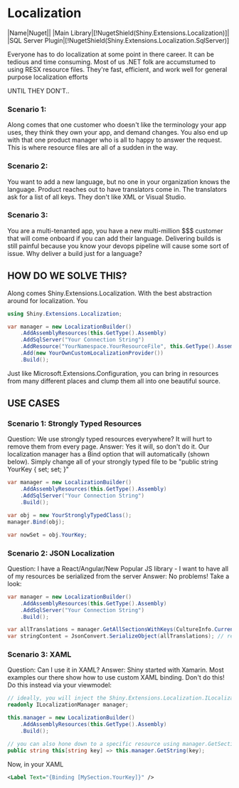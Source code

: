 # Localization

|Name|Nuget||
|Main Library|[!NugetShield(Shiny.Extensions.Localization)]|
|SQL Server Plugin|[!NugetShield(Shiny.Extensions.Localization.SqlServer)]

Everyone has to do localization at some point in there career.  It can be tedious and time consuming.  Most of us .NET folk are accumstumed to using RESX resource files.  They're fast, efficient, and work well for general purpose localization efforts 

UNTIL THEY DON'T.. 

### Scenario 1:
Along comes that one customer who doesn't like the terminology your app uses, they think they own your app, and demand changes.  You also end up with that one product manager who is all to happy to answer the request.  This is where resource files are all of a sudden
in the way.  

### Scenario 2:
You want to add a new language, but no one in your organization knows the language.  Product reaches out to have translators come in.  The translators ask for a list of all keys.  They don't like XML or Visual Studio.

### Scenario 3:
You are a multi-tenanted app, you have a new multi-million $$$ customer that will come onboard if you can add their language.  Delivering builds is still painful because you know your devops pipeline will cause some sort of issue.  Why deliver a build just for a language?


## HOW DO WE SOLVE THIS?

Along comes Shiny.Extensions.Localization.  With the best abstraction around for localization.  You 

```csharp
using Shiny.Extensions.Localization;

var manager = new LocalizationBuilder()
    .AddAssemblyResources(this.GetType().Assembly)
    .AddSqlServer("Your Connection String")
    .AddResource("YourNamespace.YourResourceFile", this.GetType().Assembly) // useful for adding a specific resource file
    .Add(new YourOwnCustomLocalizationProvider())
    .Build();
```

Just like Microsoft.Extensions.Configuration, you can bring in resources from many different places and clump them all into one beautiful source.


## USE CASES

### Scenario 1: Strongly Typed Resources

Question: We use strongly typed resources everywhere?  It will hurt to remove them from every page.
Answer: Yes it will, so don't do it.  Our localization manager has a Bind option that will automatically (shown below).  Simply change all of your strongly typed file to be "public string YourKey { set; set; }"

```csharp
var manager = new LocalizationBuilder()
    .AddAssemblyResources(this.GetType().Assembly)
    .AddSqlServer("Your Connection String")
    .Build();

var obj = new YourStronglyTypedClass();
manager.Bind(obj);

var nowSet = obj.YourKey;

```

### Scenario 2: JSON Localization
Question: I have a React/Angular/New Popular JS library - I want to have all of my resources be serialized from the server
Answer: No problems!  Take a look:

```csharp
var manager = new LocalizationBuilder()
    .AddAssemblyResources(this.GetType().Assembly)
    .AddSqlServer("Your Connection String")
    .Build();

var allTranslations = manager.GetAllSectionsWithKeys(CultureInfo.CurrentCulture); // of whatever culture you support
var stringContent = JsonConvert.SerializeObject(allTranslations); // return it from your web api
```

### Scenario 3: XAML

Question: Can I use it in XAML?
Answer: Shiny started with Xamarin.  Most examples our there show how to use custom XAML binding.  Don't do this!  Do this instead via your viewmodel:

```csharp
// ideally, you will inject the Shiny.Extensions.Localization.ILocalizationManager with something like Prism
readonly ILocalizationManager manager;

this.manager = new LocalizationBuilder()
    .AddAssemblyResources(this.GetType().Assembly)
    .Build();

// you can also hone down to a specific resource using manager.GetSection
public string this[string key] => this.manager.GetString(key);
```

Now, in your XAML
```xml
<Label Text="{Binding [MySection.YourKey]}" /> 
```


